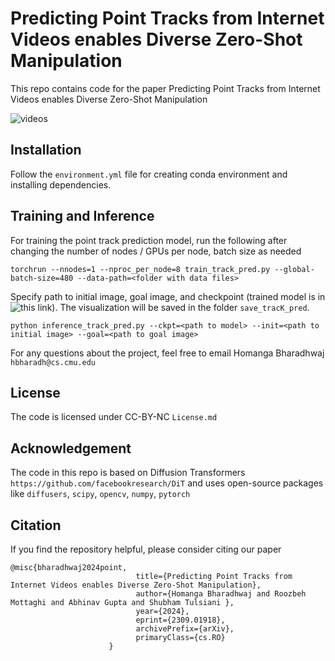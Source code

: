 
# Predicting Point Tracks from Internet Videos enables Diverse Zero-Shot Manipulation

This repo contains code for the paper Predicting Point Tracks from Internet Videos enables Diverse Zero-Shot Manipulation

![videos](./static/glimpse.gif)


## Installation

Follow the `environment.yml` file for creating conda environment and installing dependencies. 

## Training and Inference

For training the point track prediction model, run the following after changing the number of nodes / GPUs per node, batch size as needed 

```
torchrun --nnodes=1 --nproc_per_node=8 train_track_pred.py --global-batch-size=480 --data-path=<folder with data files>
```


Specify path to initial image, goal image, and checkpoint (trained model is in ![this](https:link) link). The visualization will be saved in the folder `save_tracK_pred`. 


```
python inference_track_pred.py --ckpt=<path to model> --init=<path to initial image> --goal=<path to goal image>
```

For any questions about the project, feel free to email Homanga Bharadhwaj `hbharadh@cs.cmu.edu`


## License

The code is licensed under CC-BY-NC `License.md`

## Acknowledgement

The code in this repo is based on Diffusion Transformers `https://github.com/facebookresearch/DiT` and uses open-source packages like `diffusers`, `scipy`, `opencv`, `numpy`, `pytorch`


## Citation

If you find the repository helpful, please consider citing our paper

```
@misc{bharadhwaj2024point,
                            title={Predicting Point Tracks from Internet Videos enables Diverse Zero-Shot Manipulation},
                            author={Homanga Bharadhwaj and Roozbeh Mottaghi and Abhinav Gupta and Shubham Tulsiani },
                            year={2024},
                            eprint={2309.01918},
                            archivePrefix={arXiv},
                            primaryClass={cs.RO}
                      }
```

